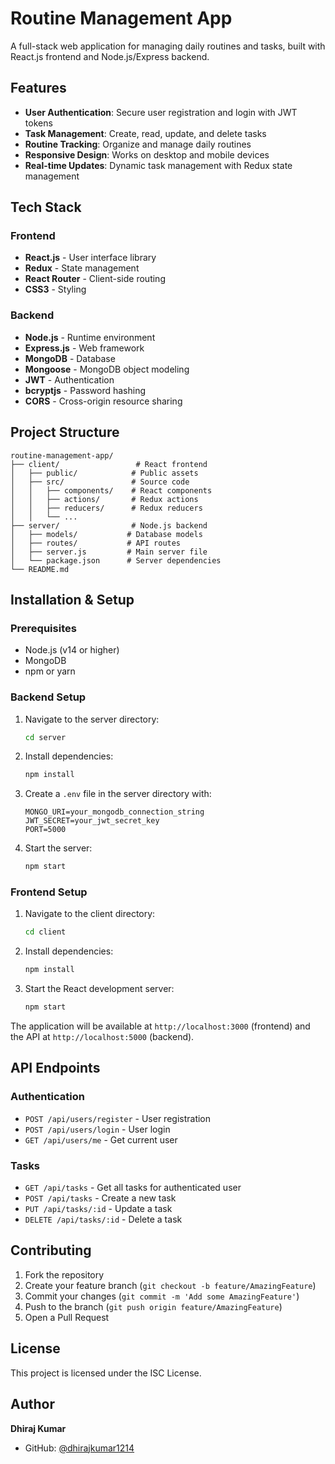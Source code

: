 # Routine Management App

A full-stack web application for managing daily routines and tasks, built with React.js frontend and Node.js/Express backend.

## Features

- **User Authentication**: Secure user registration and login with JWT tokens
- **Task Management**: Create, read, update, and delete tasks
- **Routine Tracking**: Organize and manage daily routines
- **Responsive Design**: Works on desktop and mobile devices
- **Real-time Updates**: Dynamic task management with Redux state management

## Tech Stack

### Frontend
- **React.js** - User interface library
- **Redux** - State management
- **React Router** - Client-side routing
- **CSS3** - Styling

### Backend
- **Node.js** - Runtime environment
- **Express.js** - Web framework
- **MongoDB** - Database
- **Mongoose** - MongoDB object modeling
- **JWT** - Authentication
- **bcryptjs** - Password hashing
- **CORS** - Cross-origin resource sharing

## Project Structure

```
routine-management-app/
├── client/                 # React frontend
│   ├── public/            # Public assets
│   ├── src/               # Source code
│   │   ├── components/    # React components
│   │   ├── actions/       # Redux actions
│   │   ├── reducers/      # Redux reducers
│   │   └── ...
├── server/                # Node.js backend
│   ├── models/           # Database models
│   ├── routes/           # API routes
│   ├── server.js         # Main server file
│   └── package.json      # Server dependencies
└── README.md
```

## Installation & Setup

### Prerequisites
- Node.js (v14 or higher)
- MongoDB
- npm or yarn

### Backend Setup
1. Navigate to the server directory:
   ```bash
   cd server
   ```

2. Install dependencies:
   ```bash
   npm install
   ```

3. Create a `.env` file in the server directory with:
   ```
   MONGO_URI=your_mongodb_connection_string
   JWT_SECRET=your_jwt_secret_key
   PORT=5000
   ```

4. Start the server:
   ```bash
   npm start
   ```

### Frontend Setup
1. Navigate to the client directory:
   ```bash
   cd client
   ```

2. Install dependencies:
   ```bash
   npm install
   ```

3. Start the React development server:
   ```bash
   npm start
   ```

The application will be available at `http://localhost:3000` (frontend) and the API at `http://localhost:5000` (backend).

## API Endpoints

### Authentication
- `POST /api/users/register` - User registration
- `POST /api/users/login` - User login
- `GET /api/users/me` - Get current user

### Tasks
- `GET /api/tasks` - Get all tasks for authenticated user
- `POST /api/tasks` - Create a new task
- `PUT /api/tasks/:id` - Update a task
- `DELETE /api/tasks/:id` - Delete a task

## Contributing

1. Fork the repository
2. Create your feature branch (`git checkout -b feature/AmazingFeature`)
3. Commit your changes (`git commit -m 'Add some AmazingFeature'`)
4. Push to the branch (`git push origin feature/AmazingFeature`)
5. Open a Pull Request

## License

This project is licensed under the ISC License.

## Author

**Dhiraj Kumar**
- GitHub: [@dhirajkumar1214](https://github.com/dhirajkumar1214)
